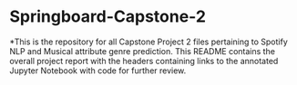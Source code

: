 # Springboard-Capstone-2

*This is the repository for all Capstone Project 2 files pertaining to Spotify NLP and Musical attribute genre prediction. This README contains the overall project report with the headers containing links to the annotated Jupyter Notebook with code for further review.
